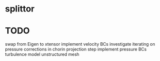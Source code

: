 # splittor

# TODO
swap from Eigen to xtensor
implement velocity BCs
investigate iterating on pressure corrections in chorin projection step
implement pressure BCs
turbulence model
unstructured mesh

